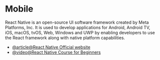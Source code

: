 # Mobile

React Native is an open-source UI software framework created by Meta Platforms, Inc. It is used to develop applications for Android, Android TV, iOS, macOS, tvOS, Web, Windows and UWP by enabling developers to use the React framework along with native platform capabilities.

- [@article@React Native Official website](https://reactnative.dev/)
- [@video@React Native Course for Beginners](https://www.youtube.com/watch?v=ZBCUegTZF7M)
